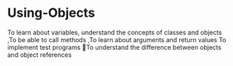 # Using-Objects
To learn about variables,  understand the concepts of classes and objects ,To be able to call methods ,To learn about arguments and return values To implement test programs To understand the difference between objects and object references
